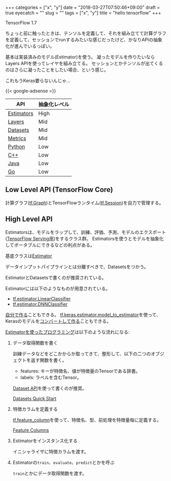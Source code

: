 +++
categories = ["x", "y"]
date = "2018-03-27T07:50:46+09:00"
draft = true
eyecatch = ""
slug = ""
tags = ["x", "y"]
title = "hello tensorflow"
+++

TensorFlow 1.7

ちょっと前に触ったときは、テンソルを定義して、それを組み立てて計算グラフを定義して、セッションでrunするみたいな感じだったけど、かなりAPIの抽象化が進んでいるっぽい。

基本は実装済みのモデル(Estimator)を使う。
凝ったモデルを作りたいならLayers APIを使ってレイヤを組み立てる。
セッションとかテンソルが出てくるのはさらに凝ったことをしたい場合、という感じ。

これもうKeras要らないんじゃ…

{{< google-adsense >}}

API|抽象化レベル
----------|---------
[Estimators](https://www.tensorflow.org/programmers_guide/estimators)|High
[Layers](https://www.tensorflow.org/api_guides/python/contrib.layers)|Mid
[Datasets](https://www.tensorflow.org/get_started/datasets_quickstart)|Mid
[Metrics](https://www.tensorflow.org/api_guides/python/contrib.metrics)|Mid
[Python](https://www.tensorflow.org/api_docs/python/)|Low
[C++](https://www.tensorflow.org/api_docs/cc/)|Low
[Java](https://www.tensorflow.org/api_docs/java/reference/org/tensorflow/package-summary)|Low
[Go](https://godoc.org/github.com/tensorflow/tensorflow/tensorflow/go)|Low

## Low Level API (TensorFlow Core)
計算グラフ([tf.Graph]())とTensorFlowランタイム([tf.Session]())を自力で管理する。


## High Level API

Estimatorsは、モデルをラップして、訓練、評価、予測、モデルのエクスポート([TensorFlow Serving用](https://www.tensorflow.org/versions/r1.0/deploy/tfserve))をするクラス群。
Estimatorsを使うとモデルを抽象化してポータブルにできるなどの利点がある。

基底クラスは[Estimator](https://www.tensorflow.org/api_docs/python/tf/estimator/Estimator)

データインプットパイプラインとは分離すべきで、Datasetsをつかう。

EstimatorとDatasetsで書くのが推奨されている。

Estimatorには以下のようなものが用意されている。

* [tf.estimator.LinearClassifier](https://www.tensorflow.org/api_docs/python/tf/estimator/LinearClassifier)
* [tf.estimator.DNNClassifier](https://www.tensorflow.org/api_docs/python/tf/estimator/DNNClassifier)

[自分で作る](https://www.tensorflow.org/get_started/custom_estimators)こともできる。
[tf.keras.estimator.model_to_estimator](https://www.tensorflow.org/api_docs/python/tf/keras/estimator/model_to_estimator)を使って、Kerasのモデルを[コンバートして作る](https://www.tensorflow.org/programmers_guide/estimators#creating_estimators_from_keras_models)こともできる。

[Estimatorを使ったプログラミング](https://www.tensorflow.org/programmers_guide/estimators#structure_of_a_pre-made_estimators_program)は以下のような流れになる:

1. データ取得関数を書く

    訓練データなどをどこかからか取ってきて、整形して、以下の二つのオブジェクトを返す関数を書く。

    * features: キーが特徴名、値が特徴量のTensorである辞書。
    * labels: ラベルを含むTensor。

    [Dataset API](https://www.tensorflow.org/api_docs/python/tf/data/Dataset)を使って書くのが推奨。

    [Datasets Quick Start](https://www.tensorflow.org/get_started/datasets_quickstart)

2. 特徴カラムを定義する

    [tf.feature_column](https://www.tensorflow.org/api_docs/python/tf/feature_column)を使って、特徴名、型、前処理を特徴量毎に定義する。

    [Feature Columns](https://www.tensorflow.org/get_started/feature_columns)

3. Estimatorをインスタンス化する

    イニシャライザに特徴カラムを渡す。

4. Estimatorの`train`、`evaluate`、`predict`とかを呼ぶ

    `train`とかにデータ取得関数を渡す。
